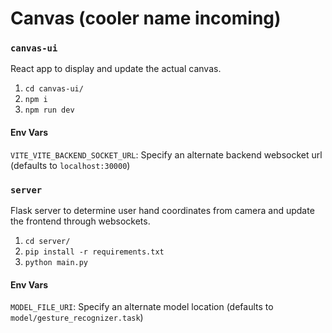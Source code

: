 # Canvas (cooler name incoming)

### `canvas-ui`

React app to display and update the actual canvas.

1. `cd canvas-ui/`
2. `npm i`
3. `npm run dev`

#### Env Vars
`VITE_VITE_BACKEND_SOCKET_URL`: Specify an alternate backend websocket url (defaults to `localhost:30000`)

### `server`

Flask server to determine user hand coordinates from camera and update the frontend through websockets.

1. `cd server/`
2. `pip install -r requirements.txt`
3. `python main.py`

#### Env Vars
`MODEL_FILE_URI`: Specify an alternate model location (defaults to `model/gesture_recognizer.task`)